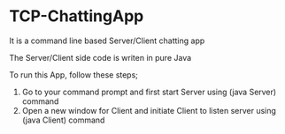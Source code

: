 # TCP-ChattingApp
It is a command line based Server/Client chatting app

The Server/Client side code is writen in pure Java

To run this App, follow these steps;
1. Go to your command prompt and first start Server using (java Server) command
2. Open a new window for Client and initiate Client to listen server using (java Client) command
